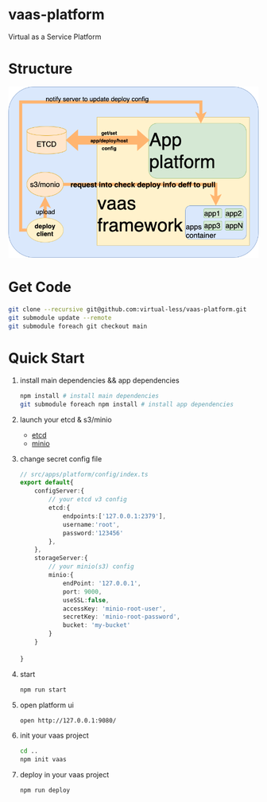 # vaas-platform
Virtual as a Service Platform

# Structure
![Structure](https://raw.githubusercontent.com/virtual-less/assets/main/vaas-platform.png)


# Get Code
```sh
git clone --recursive git@github.com:virtual-less/vaas-platform.git
git submodule update --remote
git submodule foreach git checkout main
```

# Quick Start
1. install main dependencies && app dependencies
    ```sh
    npm install # install main dependencies
    git submodule foreach npm install # install app dependencies
    ```

2. launch your etcd & s3/minio
    * [etcd](https://github.com/etcd-io/etcd)
    * [minio](https://github.com/minio/minio)


3. change secret config file
    ```ts
    // src/apps/platform/config/index.ts
    export default{
        configServer:{
            // your etcd v3 config
            etcd:{
                endpoints:['127.0.0.1:2379'],
                username:'root',
                password:'123456'
            },
        },
        storageServer:{
            // your minio(s3) config
            minio:{
                endPoint: '127.0.0.1',
                port: 9000,
                useSSL:false,
                accessKey: 'minio-root-user',
                secretKey: 'minio-root-password',
                bucket: 'my-bucket'
            }
        }
        
    }
    ```
4. start
    ```sh
    npm run start
    ```
5. open platform ui
    ```sh
    open http://127.0.0.1:9080/
    ```
6. init your vaas project
    ```sh
    cd ..
    npm init vaas
    ```
7. deploy in your vaas project
    ```sh
    npm run deploy
    ```